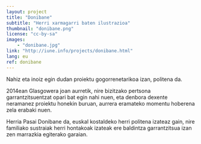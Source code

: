 ```yaml
---
layout: project
title: "Donibane"
subtitle: "Herri xarmagarri baten ilustrazioa"
thumbnail: "donibane.png"
license: "cc-by-sa"
images:
    - "donibane.jpg"
link: "http://iune.info/projects/donibane.html"
lang: eu
ref: donibane
---
```


Nahiz eta inoiz egin dudan proiektu gogorrenetarikoa izan, politena da.

2014ean Glasgowera joan aurretik, nire bizitzako pertsona garrantzitsuentzat opari bat egin nahi nuen, eta denbora
dexente neramanez proiektu honekin buruan, aurrera eramateko momentu hoberena zela erabaki nuen.

Herria Pasai Donibane da, euskal kostaldeko herri politena izateaz gain, nire familiako sustraiak herri hontakoak
izateak ere baldintza garrantzitsua izan zen marrazkia egiterako garaian.
